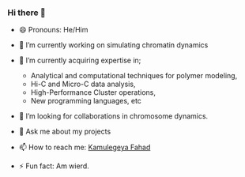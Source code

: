 ### Hi there 👋

- 😄 Pronouns: He/Him

- 🔭 I’m currently working on simulating chromatin dynamics

- 🌱 I’m currently acquiring expertise in;
     - Analytical and computational techniques for polymer modeling,
     - Hi-C and Micro-C data analysis,
     - High-Performance Cluster operations,
     - New programming languages,
 etc 


- 🤔 I’m looking for collaborations in chromosome dynamics.

- 💬 Ask me about my projects

- 📫 How to reach me: [Kamulegeya Fahad](https://www.linkedin.com/in/kamulegeya-fahad-a872b514a) 

- ⚡ Fun fact: Am wierd.
